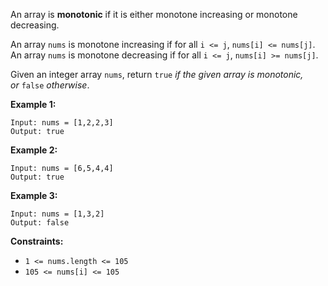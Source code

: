An array is **monotonic** if it is either monotone increasing or monotone decreasing.

An array `nums` is monotone increasing if for all `i <= j`, `nums[i] <= nums[j]`. An array `nums` is monotone decreasing if for all `i <= j`, `nums[i] >= nums[j]`.

Given an integer array `nums`, return `true` *if the given array is monotonic, or* `false` *otherwise*.

**Example 1:**

```
Input: nums = [1,2,2,3]
Output: true

```

**Example 2:**

```
Input: nums = [6,5,4,4]
Output: true

```

**Example 3:**

```
Input: nums = [1,3,2]
Output: false

```

**Constraints:**

- `1 <= nums.length <= 105`
- `105 <= nums[i] <= 105`